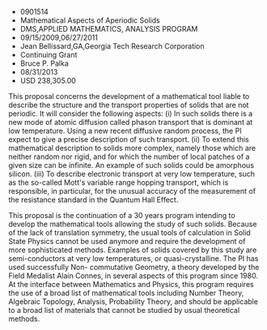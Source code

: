 
* 0901514
* Mathematical Aspects of Aperiodic Solids
* DMS,APPLIED MATHEMATICS, ANALYSIS PROGRAM
* 09/15/2009,06/27/2011
* Jean Bellissard,GA,Georgia Tech Research Corporation
* Continuing Grant
* Bruce P. Palka
* 08/31/2013
* USD 238,305.00

This proposal concerns the development of a mathematical tool liable to describe
the structure and the transport properties of solids that are not periodic. It
will consider the following aspects: (i) In such solids there is a new mode of
atomic diffusion called phason transport that is dominant at low temperature.
Using a new recent diffusive random process, the PI expect to give a precise
description of such transport. (ii) To extend this mathematical description to
solids more complex, namely those which are neither random nor rigid, and for
which the number of local patches of a given size can be infinite. An example of
such solids could be amorphous silicon. (iii) To describe electronic transport
at very low temperature, such as the so-called Mott's variable range hopping
transport, which is responsible, in particular, for the unusual accuracy of the
measurement of the resistance standard in the Quantum Hall Effect.

This proposal is the continuation of a 30 years program intending to develop the
mathematical tools allowing the study of such solids. Because of the lack of
translation symmetry, the usual tools of calculation in Solid State Physics
cannot be used anymore and require the development of more sophisticated
methods. Examples of solids covered by this study are semi-conductors at very
low temperatures, or quasi-crystalline. The PI has used successfully Non-
commutative Geometry, a theory developed by the Field Medalist Alain Connes, in
several aspects of this program since 1980. At the interface between Mathematics
and Physics, this program requires the use of a broad list of mathematical tools
including Number Theory, Algebraic Topology, Analysis, Probability Theory, and
should be applicable to a broad list of materials that cannot be studied by
usual theoretical methods.
